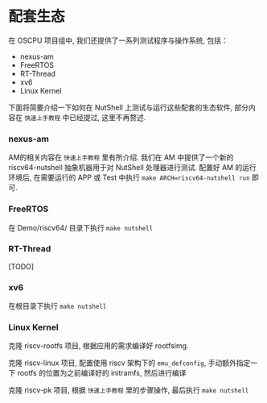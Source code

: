 # 配套生态

在 OSCPU 项目组中, 我们还提供了一系列测试程序与操作系统, 包括：

* nexus-am
* FreeRTOS
* RT-Thread
* xv6
* Linux Kernel

下面将简要介绍一下如何在 NutShell 上测试与运行这些配套的生态软件, 部分内容在 `快速上手教程` 中已经提过, 这里不再赘述.

### nexus-am

AM的相关内容在 `快速上手教程` 里有所介绍. 我们在 AM 中提供了一个新的 riscv64-nutshell 抽象机器用于对 NutShell 处理器进行测试. 配置好 AM 的运行环境后, 在需要运行的 APP 或 Test 中执行 `make ARCH=riscv64-nutshell run` 即可.

### FreeRTOS

在 Demo/riscv64/ 目录下执行 `make nutshell`

### RT-Thread

[TODO]

### xv6

在根目录下执行 `make nutshell`

### Linux Kernel

克隆 riscv-rootfs 项目, 根据应用的需求编译好 rootfsimg.

克隆 riscv-linux 项目, 配置使用 riscv 架构下的 `emu_defconfig`, 手动额外指定一下 rootfs 的位置为之前编译好的 initramfs, 然后进行编译

克隆 riscv-pk 项目, 根据 `快速上手教程` 里的步骤操作, 最后执行 `make nutshell`

